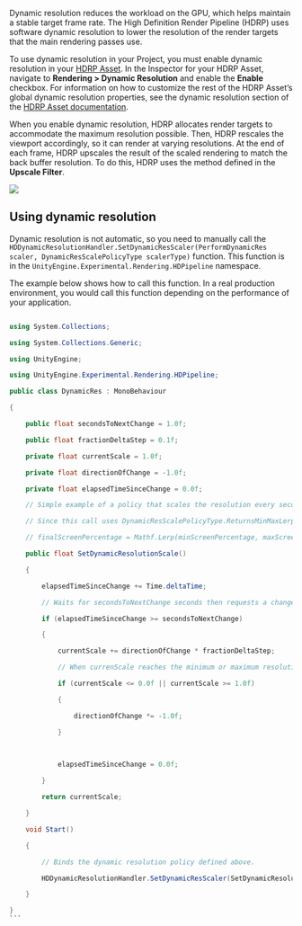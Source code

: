 Dynamic resolution reduces the workload on the GPU, which helps maintain a stable target frame rate. The High Definition Render Pipeline (HDRP) uses software dynamic resolution to lower the resolution of the render targets that the main rendering passes use.

To use dynamic resolution in your Project, you must enable dynamic resolution in your [HDRP Asset](https://github.com/Unity-Technologies/ScriptableRenderPipeline/wiki/HDRP-Asset). In the Inspector for your HDRP Asset, navigate to **Rendering > Dynamic Resolution** and enable the **Enable** checkbox. For information on how to customize the rest of the HDRP Asset’s global dynamic resolution properties, see the dynamic resolution section of the [HDRP Asset documentation](https://github.com/Unity-Technologies/ScriptableRenderPipeline/wiki/The-High-Definition-Render-Pipeline-Asset#DynamicResolution).

When you enable dynamic resolution, HDRP allocates render targets to accommodate the maximum resolution possible. Then, HDRP rescales the viewport accordingly, so it can render at varying resolutions. At the end of each frame, HDRP upscales the result of the scaled rendering to match the back buffer resolution. To do this, HDRP uses the method defined in the **Upscale Filter**. 

![](https://github.com/Unity-Technologies/ScriptableRenderPipeline/wiki/Pages/HDRP/Images/DynamicResolution1.png)

## Using dynamic resolution

Dynamic resolution is not automatic, so you need to manually call the `HDDynamicResolutionHandler.SetDynamicResScaler(PerformDynamicRes scaler, DynamicResScalePolicyType scalerType)` function. This function is in the `UnityEngine.Experimental.Rendering.HDPipeline` namespace.

The example below shows how to call this function. In a real production environment, you would call this function depending on the performance of your application.




```c#

using System.Collections;

using System.Collections.Generic;

using UnityEngine;

using UnityEngine.Experimental.Rendering.HDPipeline;

public class DynamicRes : MonoBehaviour

{

​    public float secondsToNextChange = 1.0f;

​    public float fractionDeltaStep = 0.1f;

​    private float currentScale = 1.0f;

​    private float directionOfChange = -1.0f;

​    private float elapsedTimeSinceChange = 0.0f;

​    // Simple example of a policy that scales the resolution every secondsToNextChange seconds. 

​    // Since this call uses DynamicResScalePolicyType.ReturnsMinMaxLerpFactor, HDRP uses currentScale in the following context:

​    // finalScreenPercentage = Mathf.Lerp(minScreenPercentage, maxScreenPercentage, currentScale);

​    public float SetDynamicResolutionScale()

​    {

​        elapsedTimeSinceChange += Time.deltaTime;

​        // Waits for secondsToNextChange seconds then requests a change of resolution.

​        if (elapsedTimeSinceChange >= secondsToNextChange)

​        {

​            currentScale += directionOfChange * fractionDeltaStep;

​            // When currenScale reaches the minimum or maximum resolution, this switches the direction of resolution change.

​            if (currentScale <= 0.0f || currentScale >= 1.0f)

​            {

​                directionOfChange *= -1.0f;

​            }

​            

​            elapsedTimeSinceChange = 0.0f;

​        }

​        return currentScale;

​    }

​    void Start()

​    {

​        // Binds the dynamic resolution policy defined above.

​        HDDynamicResolutionHandler.SetDynamicResScaler(SetDynamicResolutionScale, DynamicResScalePolicyType.ReturnsMinMaxLerpFactor);

​    }

}
​```
```